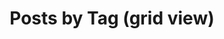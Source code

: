 ---
title: "Posts by Tag (grid view)"
layout: tags
permalink: /tags-grid/
entries_layout: grid
author_profile: true
---